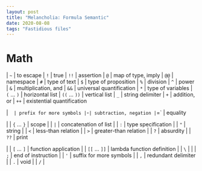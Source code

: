 ```yaml
---
layout: post
title: "Melancholia: Formula Semantic"
date: 2020-08-08
tags: "Fastidious files"
---
```


# Math


| `~` | to escape
| `!` | true
| `!!` | assertion
| `@` | map of type, imply
| `@@` | namespace
| `#` | type of text
| `$` | type of proposition
| `%` | division
| `^` | power
| `&` | multiplication, and
| `&&` | universal quantification
| `*` | type of variables
| `(` ... `)` | horizontal list
| `((` ... `))` | vertical list
| `_` | string delimiter
| `+` | addition, or
| `++` | existential quantification

| ` ` ` | prefix for more symbols
| `-` | subtraction, negation
| `=` | equality



| | `{` ... `}` | scope
| | `|` | concatenation of list
| | `:` | type specification
| | `"` | string
| | `<` | less-than relation
| | `>` | greater-than relation
| | `?` | absurdity
| | `??` | print

| | `[` ... `]` | function application
| | `[[` ... `]]` | lambda function definition
| | `\` | 
| | `;` | end of instruction
| | `'` | suffix for more symbols
| | `,` | redundant delimiter
| | `.` | void
| | `/` | 
